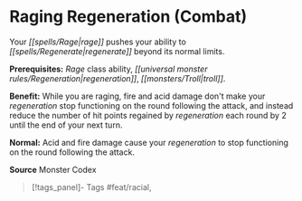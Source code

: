 ﻿---
cssclass: [feats]

---
# Raging Regeneration (Combat)

Your _[[spells/Rage|rage]]_ pushes your ability to _[[spells/Regenerate|regenerate]]_ beyond its normal limits.

**Prerequisites:** _Rage_ class ability, _[[universal monster rules/Regeneration|regeneration]]_, _[[monsters/Troll|troll]]_.

**Benefit:** While you are raging, fire and acid damage don't make your _regeneration_ stop functioning on the round following the attack, and instead reduce the number of hit points regained by _regeneration_ each round by 2 until the end of your next turn.

**Normal:** Acid and fire damage cause your _regeneration_ to stop functioning on the round following the attack.

**Source** Monster Codex
>[!tags_panel]- Tags
> #feat/racial, 